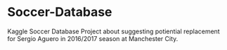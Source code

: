 # Soccer-Database
Kaggle Soccer Database
Project about suggesting potiential replacement for Sergio Aguero in 2016/2017 season at Manchester City. 
